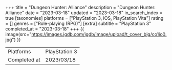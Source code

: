 +++
title = "Dungeon Hunter: Alliance"
description = "Dungeon Hunter: Alliance"
date = "2023-03-18"
updated = "2023-03-18"
in_search_index = true
[taxonomies]
platforms = ["PlayStation 3, iOS, PlayStation Vita"]
rating = []
genres = ["Role-playing (RPG)"]
[extra]
subtitle = "PlayStation 3"
completed_at = "2023-03-18"
+++
{{ image(src="https://images.igdb.com/igdb/image/upload/t_cover_big/co1io0.jpg") }}

|              |            |
| ------------ | ---------- |
| Platforms    | PlayStation 3 |
| Completed at | 2023/03/18 |

